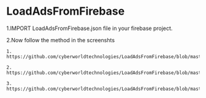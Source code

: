 # LoadAdsFromFirebase



1.IMPORT LoadAdsFromFirebase.json file in your firebase project.

2.Now follow the method in the screenshts

    1. https://github.com/cyberworldtechnologies/LoadAdsFromFirebase/blob/master/loadadsfromfirebase.png
    
    2. https://github.com/cyberworldtechnologies/LoadAdsFromFirebase/blob/master/loadadsfromfirebase1.png
    
    3. https://github.com/cyberworldtechnologies/LoadAdsFromFirebase/blob/master/loadadsfromfirebase2.png
